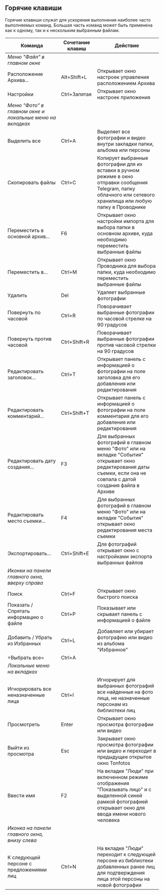 ## Горячие клавиши

Горячие клавиши служат для ускорения выполнения наиболее часто выполняемых команд. 
Большая часть команд может быть применена как к одному, так и к нескольким выбранным файлам.

| Команда                                                   | Сочетание клавиш | Действие                                                                                                                                                               |
|-----------------------------------------------------------|------------------|------------------------------------------------------------------------------------------------------------------------------------------------------------------------|
| *Меню "Файл" в главном окне*                              |                  |                                                                                                                                                                        |
| Расположение Архива...                                    | Alt+Shift+L      | Открывает окно настроек управления расположением Архива                                                                                                                |
| Настройки                                                 | Ctrl+Запятая     | Открывает окно настроек приложения                                                                                                                                     |
| *Меню "Фото" в главном окне и локальные меню на вкладках* |                  |                                                                                                                                                                        |
| Выделить все                                              | Ctrl+A           | Выделяет все фотографии и видео внутри закладки папки, альбома или персоны                                                                                             |
| Скопировать файлы                                         | Ctrl+C           | Копирует выбранные фотографии для их вставки в ручном режиме в окно отправки сообщения Telegram, папку облачного или сетевого хранилища или любую папку в Проводнике   |
| Переместить в основной архив...                           | F6               | Открывает окно настройки импорта для выбора папки в основном архиве, куда необходимо переместить выбранные файлы                                                       |
| Переместить в...                                          | Ctrl+M           | Открывает окно Проводника для выбора папки, куда необходимо переместить выбранные файлы                                                                                |
| Удалить                                                   | Del              | Удаляет выбранные фотографии                                                                                                                                           |
| Повернуть по часовой                                      | Ctrl+R           | Поворачивает выбранные фотографии по часовой стрелке на 90 градусов                                                                                                    |
| Повернуть против часовой                                  | Ctrl+Shift+R     | Поворачивает выбранные фотографии против часовой стрелки на 90 градусов                                                                                                |
| Редактировать заголовок...                                | Ctrl+T           | Открывает панель с информацией о фотографии на поле заголовка для его добавления или редактирования                                                                    |
| Редактировать комментарий...                              | Ctrl+Shift+T     | Открывает панель с информацией о фотографии на поле комментария для его добавления или редактирования                                                                  |
| Редактировать дату создания...                            | F3               | Для выбранных фотографий в главном меню "Фото" или на вкладке "События" открывает окно редактирования даты съемки, если она не совпала с датой создания файла в Архиве |
| Редактировать место съемки...                             | F4               | Для выбранных фотографий в главном меню "Фото" или на вкладке "События" открывает окно редактирования места съемки                                                     |
| Экспортировать...                                         | Ctrl+Shift+E     | Для фотографий открывает окно с настройками экспорта выбранных файлов                                                                                                  |
| *Иконки на панели главного окна, вверху справа*           |                  |                                                                                                                                                                        |
| Поиск                                                     | Ctrl+F           | Открывает окно быстрого поиска                                                                                                                                         |
| Показать / Спрятать информацию о файле                    | Ctrl+P           | Показывает или скрывает панель с информацией о файле                                                                                                                   |
| Добавить / Убрать из Избранных                            | Ctrl+L           | Добавляет или убирает фотографию или видео из альбома "Избранное"                                                                                                      |
| =Выбрать все=                                             | Ctrl+A           |                                                                                                                                                                        |
| *Локальные меню на вкладках*                              |                  |                                                                                                                                                                        |
| Игнорировать все неназначенные лица                       | Ctrl+I           | Игнорирует для выбранных фотографий все найденные на фото лица, не назначенные персонам из библиотеки лиц                                                              |
| Просмотреть                                               | Enter            | Открывает окно просмотра фотографии или видео                                                                                                                          |
| Выйти из просмотра                                        | Esc              | Закрывает окно просмотра фотографии или видео и переходит в предыдущее открытое окно Tonfotos                                                                          |
| Ввести имя                                                | F2               | На вкладке "Люди" при включенном режиме отображения "Показывать лицо" и с выделенной синей рамкой фотографией открывает окно для ввода имени нового человека           |
| *Иконка на панели главного окна, внизу слева*             |                  |                                                                                                                                                                        |
| К следующей персоне с предложениями лиц                   | Ctrl+N           | На вкладке "Люди" переходит к следующей персоне из библиотеки добавленных ранее лиц для подтверждения лица этой персоны на новой фотографии                            |

